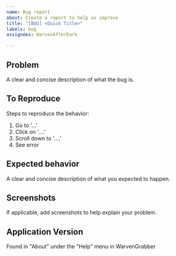 ```yaml
---
name: Bug report
about: Create a report to help us improve
title: "[BUG] <Quick Title>"
labels: bug
assignees: WarvenAfterDark

---
```


## Problem
A clear and concise description of what the bug is.

## To Reproduce
Steps to reproduce the behavior:
1. Go to '...'
2. Click on '....'
3. Scroll down to '....'
4. See error

## Expected behavior
A clear and concise description of what you expected to happen.

## Screenshots
If applicable, add screenshots to help explain your problem.

## Application Version
Found in "About" under the "Help" menu in WarvenGrabber
